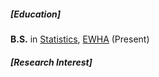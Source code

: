 <p></p>

##### [Education]
**B.S.** in [Statistics](https://stat.ewha.ac.kr/statistics/index.do), [EWHA](http://www.ewha.ac.kr/ewha/index.do) (Present)

##### [Research Interest]
